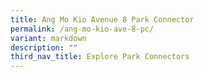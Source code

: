 ```yaml
---
title: Ang Mo Kio Avenue 8 Park Connector
permalink: /ang-mo-kio-ave-8-pc/
variant: markdown
description: ""
third_nav_title: Explore Park Connectors
---
```

